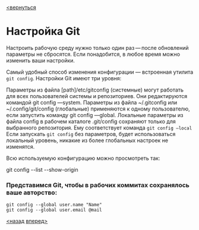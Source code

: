[<вернуться](readme.md)
# Настройка Git


Настроить рабочую среду нужно только один раз — после обновлений параметры не сбросятся. Если понадобится, в любое время можно изменить ваши настройки.

Самый удобный способ изменения конфигурации — встроенная утилита `git config`. Настройки Git имеют три уровня:

Параметры из файла \[path]/etc/gitconfig (системные) могут работать для всех пользователей системы и репозиториев. Они редактируются командой git config —system.
Параметры из файла ~/.gitconfig или ~/.config/git/config (глобальные) применяются к одному пользователю, если запустить команду git config —global.
Локальные параметры из файла config в рабочем каталоге .git/config сохраняют только для выбранного репозитория. Ему соответствует команда `git config —local`
Если запускать `git config` без параметров, будет использоваться локальный уровень, никакие из более глобальных настроек не изменятся.

Всю используемую конфигурацию можно просмотреть так:

git config --list --show-origin

### Представимся Git, чтобы в рабочих коммитах сохранялось ваше авторство:


    git config --global user.name "Name"
    git config --global user.email @mail

[<назад](/installGit.md) [вперед>](commandGit.md)